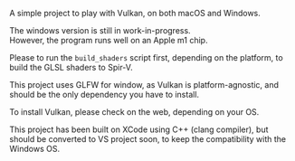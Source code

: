 A simple project to play with Vulkan, on both macOS and Windows.

The windows version is still in work-in-progress.  
However, the program runs well on an Apple m1 chip.

Please to run the `build_shaders` script first, depending on the platform, to build the GLSL shaders to Spir-V.

This project uses GLFW for window, as Vulkan is platform-agnostic, and should be the only dependency you have to install.

To install Vulkan, please check on the web, depending on your OS.

This project has been built on XCode using C++ (clang compiler), but should be converted to VS project soon, to keep the compatibility with the Windows OS.
